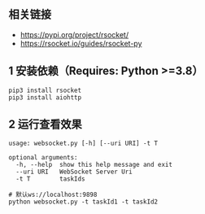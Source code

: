 ## 相关链接

- https://pypi.org/project/rsocket/
- https://rsocket.io/guides/rsocket-py

## 1 安装依赖（Requires: Python >=3.8）

```shell
pip3 install rsocket
pip3 install aiohttp
```

## 2 运行查看效果

```
usage: websocket.py [-h] [--uri URI] -t T

optional arguments:
  -h, --help  show this help message and exit
  --uri URI   WebSocket Server Uri
  -t T        taskIds
```

```shell
# 默认ws://localhost:9898
python websocket.py -t taskId1 -t taskId2
```